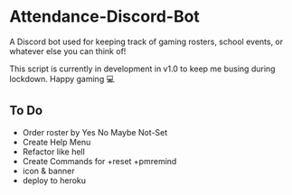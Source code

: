# Attendance-Discord-Bot
A Discord bot used for keeping track of gaming rosters, school events, or whatever else you can think of!

This script is currently in development in v1.0 to keep me busing during lockdown. Happy gaming 💻



## To Do
- Order roster by Yes No Maybe Not-Set
- Create Help Menu
- Refactor like hell 
- Create Commands for +reset +pmremind 
- icon & banner
- deploy to heroku 
